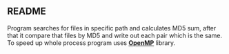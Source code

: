 ## README

Program searches for files in specific path and calculates MD5 sum,
after that it compare that files by MD5 and write out each pair which is the same.
To speed up whole process program uses [**OpenMP**](http://openmp.org/wp/openmp-specifications/) library. 